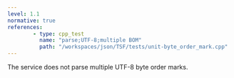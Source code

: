 ```yaml
---
level: 1.1
normative: true
references:
        - type: cpp_test
          name: "parse;UTF-8;multiple BOM"
          path: "/workspaces/json/TSF/tests/unit-byte_order_mark.cpp"
---
```


The service does not parse multiple UTF-8 byte order marks.